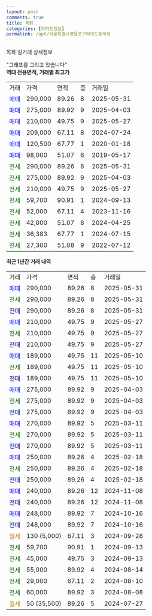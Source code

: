 ```yaml
---
layout: post
comments: true
title: 목화
categories: [아파트정보]
permalink: /apt/서울특별시영등포구여의도동목화
---
```


목화 실거래 상세정보

<script type="text/javascript">
  google.charts.load('current', {'packages':['line', 'corechart']});
  google.charts.setOnLoadCallback(drawChart);

  function drawChart() {
    var data = new google.visualization.DataTable();
    data.addColumn('date', '거래일');
    data.addColumn('number', "매매");
    data.addColumn('number', "전세");
    data.addColumn('number', "전매");

    data.addRows([[new Date(Date.parse("2025-05-31")), 290000, null, null], [new Date(Date.parse("2025-05-31")), null, 290000, null], [new Date(Date.parse("2025-05-31")), null, null, 290000], [new Date(Date.parse("2025-05-27")), 210000, null, null], [new Date(Date.parse("2025-05-27")), null, 210000, null], [new Date(Date.parse("2025-05-27")), null, null, 210000], [new Date(Date.parse("2025-05-10")), 189000, null, null], [new Date(Date.parse("2025-05-10")), null, 189000, null], [new Date(Date.parse("2025-05-10")), null, null, 189000], [new Date(Date.parse("2025-04-03")), 275000, null, null], [new Date(Date.parse("2025-04-03")), null, 275000, null], [new Date(Date.parse("2025-04-03")), null, null, 275000], [new Date(Date.parse("2025-03-11")), 270000, null, null], [new Date(Date.parse("2025-03-11")), null, 270000, null], [new Date(Date.parse("2025-03-11")), null, null, 270000], [new Date(Date.parse("2025-02-18")), 250000, null, null], [new Date(Date.parse("2025-02-18")), null, 250000, null], [new Date(Date.parse("2025-02-18")), null, null, 250000], [new Date(Date.parse("2024-11-08")), 240000, null, null], [new Date(Date.parse("2024-11-08")), null, null, 240000], [new Date(Date.parse("2024-10-16")), 248000, null, null], [new Date(Date.parse("2024-10-16")), null, null, 248000], [new Date(Date.parse("2024-09-28")), null, null, null], [new Date(Date.parse("2024-09-13")), null, 59700, null], [new Date(Date.parse("2024-09-13")), null, 45000, null], [new Date(Date.parse("2024-08-14")), null, 55000, null], [new Date(Date.parse("2024-08-10")), null, 29000, null], [new Date(Date.parse("2024-08-08")), null, 60000, null], [new Date(Date.parse("2024-07-27")), null, null, null]]);

    var options = {
      hAxis: {
        format: 'yyyy/MM/dd'
      },    
      lineWidth: 0,
      pointsVisible: true,    
      title: '최근 1년간 유형별 실거래가 분포',
      legend: { position: 'bottom' }
    };

    var formatter = new google.visualization.NumberFormat({pattern:'###,###'} );
    formatter.format(data, 1);
    formatter.format(data, 2);
    
    setTimeout(function() {
        var chart = new google.visualization.LineChart(document.getElementById('columnchart_material'));
        chart.draw(data, (options));
        document.getElementById('loading').style.display = 'none';
    }, 200);
  }
</script>


<div id="loading" style="z-index:20; display: block; margin-left: 0px">"그래프를 그리고 있습니다"</div>
<div id="columnchart_material" style="width: 95%; margin-left: 0px; display: block"></div>
<!-- contents start -->
<b>역대 전용면적, 거래별 최고가</b>
<table class="sortable">
    <tr>
      <td>거래</td>
      <td>가격</td>
      <td>면적</td>
      <td>층</td>
      <td>거래일</td>
    </tr>
        <tr>
          <td><a style="color: blue">매매</a></td>
          <td>290,000</td>
          <td>89.26</td>
          <td>8</td>
          <td>2025-05-31</td>
        </tr>            <tr>
          <td><a style="color: blue">매매</a></td>
          <td>275,000</td>
          <td>89.92</td>
          <td>9</td>
          <td>2025-04-03</td>
        </tr>            <tr>
          <td><a style="color: blue">매매</a></td>
          <td>210,000</td>
          <td>49.75</td>
          <td>9</td>
          <td>2025-05-27</td>
        </tr>            <tr>
          <td><a style="color: blue">매매</a></td>
          <td>209,000</td>
          <td>67.11</td>
          <td>8</td>
          <td>2024-07-24</td>
        </tr>            <tr>
          <td><a style="color: blue">매매</a></td>
          <td>120,500</td>
          <td>67.77</td>
          <td>1</td>
          <td>2020-01-18</td>
        </tr>            <tr>
          <td><a style="color: blue">매매</a></td>
          <td>98,000</td>
          <td>51.07</td>
          <td>6</td>
          <td>2019-05-17</td>
        </tr>        
        <tr>
              <td><a style="color: darkgreen">전세</a></td>
              <td>290,000</td>
              <td>89.26</td>
              <td>8</td>
              <td>2025-05-31</td>
            </tr>            <tr>
              <td><a style="color: darkgreen">전세</a></td>
              <td>275,000</td>
              <td>89.92</td>
              <td>9</td>
              <td>2025-04-03</td>
            </tr>            <tr>
              <td><a style="color: darkgreen">전세</a></td>
              <td>210,000</td>
              <td>49.75</td>
              <td>9</td>
              <td>2025-05-27</td>
            </tr>            <tr>
              <td><a style="color: darkgreen">전세</a></td>
              <td>59,700</td>
              <td>90.91</td>
              <td>1</td>
              <td>2024-09-13</td>
            </tr>            <tr>
              <td><a style="color: darkgreen">전세</a></td>
              <td>52,000</td>
              <td>67.11</td>
              <td>4</td>
              <td>2023-11-16</td>
            </tr>            <tr>
              <td><a style="color: darkgreen">전세</a></td>
              <td>42,000</td>
              <td>51.07</td>
              <td>8</td>
              <td>2024-04-25</td>
            </tr>            <tr>
              <td><a style="color: darkgreen">전세</a></td>
              <td>36,383</td>
              <td>67.77</td>
              <td>1</td>
              <td>2024-07-15</td>
            </tr>            <tr>
              <td><a style="color: darkgreen">전세</a></td>
              <td>27,300</td>
              <td>51.08</td>
              <td>9</td>
              <td>2022-07-12</td>
            </tr>        
    
</table>

<b>최근 1년간 거래 내역</b>

<table class="sortable">
    <tr>
      <td>거래</td>
      <td>가격</td>
      <td>면적</td>
      <td>층</td>
      <td>거래일</td>
    </tr>
    <tr>
      <td><a style="color: blue">매매</a></td>
      <td>290,000</td>
      <td>89.26</td>
      <td>8</td>
      <td>2025-05-31</td>
    </tr>          <tr>
      <td><a style="color: darkgreen">전세</a></td>
      <td>290,000</td>
      <td>89.26</td>
      <td>8</td>
      <td>2025-05-31</td>
    </tr>          <tr>
      <td><a style="color: darkblue">전매</a></td>
      <td>290,000</td>
      <td>89.26</td>
      <td>8</td>
      <td>2025-05-31</td>
    </tr>          <tr>
      <td><a style="color: blue">매매</a></td>
      <td>210,000</td>
      <td>49.75</td>
      <td>9</td>
      <td>2025-05-27</td>
    </tr>          <tr>
      <td><a style="color: darkgreen">전세</a></td>
      <td>210,000</td>
      <td>49.75</td>
      <td>9</td>
      <td>2025-05-27</td>
    </tr>          <tr>
      <td><a style="color: darkblue">전매</a></td>
      <td>210,000</td>
      <td>49.75</td>
      <td>9</td>
      <td>2025-05-27</td>
    </tr>          <tr>
      <td><a style="color: blue">매매</a></td>
      <td>189,000</td>
      <td>49.75</td>
      <td>11</td>
      <td>2025-05-10</td>
    </tr>          <tr>
      <td><a style="color: darkgreen">전세</a></td>
      <td>189,000</td>
      <td>49.75</td>
      <td>11</td>
      <td>2025-05-10</td>
    </tr>          <tr>
      <td><a style="color: darkblue">전매</a></td>
      <td>189,000</td>
      <td>49.75</td>
      <td>11</td>
      <td>2025-05-10</td>
    </tr>          <tr>
      <td><a style="color: blue">매매</a></td>
      <td>275,000</td>
      <td>89.92</td>
      <td>9</td>
      <td>2025-04-03</td>
    </tr>          <tr>
      <td><a style="color: darkgreen">전세</a></td>
      <td>275,000</td>
      <td>89.92</td>
      <td>9</td>
      <td>2025-04-03</td>
    </tr>          <tr>
      <td><a style="color: darkblue">전매</a></td>
      <td>275,000</td>
      <td>89.92</td>
      <td>9</td>
      <td>2025-04-03</td>
    </tr>          <tr>
      <td><a style="color: blue">매매</a></td>
      <td>270,000</td>
      <td>89.92</td>
      <td>5</td>
      <td>2025-03-11</td>
    </tr>          <tr>
      <td><a style="color: darkgreen">전세</a></td>
      <td>270,000</td>
      <td>89.92</td>
      <td>5</td>
      <td>2025-03-11</td>
    </tr>          <tr>
      <td><a style="color: darkblue">전매</a></td>
      <td>270,000</td>
      <td>89.92</td>
      <td>5</td>
      <td>2025-03-11</td>
    </tr>          <tr>
      <td><a style="color: blue">매매</a></td>
      <td>250,000</td>
      <td>89.26</td>
      <td>4</td>
      <td>2025-02-18</td>
    </tr>          <tr>
      <td><a style="color: darkgreen">전세</a></td>
      <td>250,000</td>
      <td>89.26</td>
      <td>4</td>
      <td>2025-02-18</td>
    </tr>          <tr>
      <td><a style="color: darkblue">전매</a></td>
      <td>250,000</td>
      <td>89.26</td>
      <td>4</td>
      <td>2025-02-18</td>
    </tr>          <tr>
      <td><a style="color: blue">매매</a></td>
      <td>240,000</td>
      <td>89.26</td>
      <td>12</td>
      <td>2024-11-08</td>
    </tr>          <tr>
      <td><a style="color: darkblue">전매</a></td>
      <td>240,000</td>
      <td>89.26</td>
      <td>12</td>
      <td>2024-11-08</td>
    </tr>          <tr>
      <td><a style="color: blue">매매</a></td>
      <td>248,000</td>
      <td>89.92</td>
      <td>7</td>
      <td>2024-10-16</td>
    </tr>          <tr>
      <td><a style="color: darkblue">전매</a></td>
      <td>248,000</td>
      <td>89.92</td>
      <td>7</td>
      <td>2024-10-16</td>
    </tr>          <tr>
      <td><a style="color: darkgoldenrod">월세</a></td>
      <td>130 (5,000)</td>
      <td>67.11</td>
      <td>3</td>
      <td>2024-09-28</td>
    </tr>          <tr>
      <td><a style="color: darkgreen">전세</a></td>
      <td>59,700</td>
      <td>90.91</td>
      <td>1</td>
      <td>2024-09-13</td>
    </tr>          <tr>
      <td><a style="color: darkgreen">전세</a></td>
      <td>45,000</td>
      <td>49.75</td>
      <td>3</td>
      <td>2024-09-13</td>
    </tr>          <tr>
      <td><a style="color: darkgreen">전세</a></td>
      <td>55,000</td>
      <td>89.92</td>
      <td>4</td>
      <td>2024-08-14</td>
    </tr>          <tr>
      <td><a style="color: darkgreen">전세</a></td>
      <td>29,000</td>
      <td>67.11</td>
      <td>2</td>
      <td>2024-08-10</td>
    </tr>          <tr>
      <td><a style="color: darkgreen">전세</a></td>
      <td>60,000</td>
      <td>89.92</td>
      <td>3</td>
      <td>2024-08-08</td>
    </tr>          <tr>
      <td><a style="color: darkgoldenrod">월세</a></td>
      <td>50 (35,500)</td>
      <td>89.26</td>
      <td>5</td>
      <td>2024-07-27</td>
    </tr>      </table>
<!-- contents end -->    

